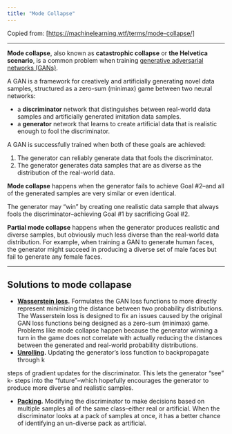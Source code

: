 ```yaml
---
title: "Mode Collapse"
---
```


Copied from: [https://machinelearning.wtf/terms/mode-collapse/]

---



**Mode collapse**, also known as **catastrophic collapse** or **the Helvetica scenario**, is a common problem when training [generative adversarial networks (GANs)](https://machinelearning.wtf/terms/generative-adversarial-network-gan/).

A GAN is a framework for creatively and artificially generating novel data samples, structured as a zero-sum (minimax) game between two neural networks:

-   a **discriminator** network that distinguishes between real-world data samples and artificially generated imitation data samples.
-   a **generator** network that learns to create artificial data that is realistic enough to fool the discriminator.

A GAN is successfully trained when both of these goals are achieved:

1.  The generator can reliably generate data that fools the discriminator.
2.  The generator generates data samples that are as diverse as the distribution of the real-world data.

**Mode collapse** happens when the generator fails to achieve Goal #2–and all of the generated samples are very similar or even identical.

The generator may “win” by creating one realistic data sample that always fools the discriminator–achieving Goal #1 by sacrificing Goal #2.

**Partial mode collapse** happens when the generator produces realistic and diverse samples, but obviously much less diverse than the real-world data distribution. For example, when training a GAN to generate human faces, the generator might succeed in producing a diverse set of male faces but fail to generate any female faces.

---

## Solutions to mode collapase

-   **[Wasserstein loss](https://arxiv.org/abs/1701.07875).** Formulates the GAN loss functions to more directly represent minimizing the distance between two probability distributions. The Wasserstein loss is designed to fix an issues caused by the original GAN loss functions being designed as a zero-sum (minimax) game. Problems like mode collapse happen because the generator winning a turn in the game does not correlate with actually reducing the distances between the generated and real-world probability distributions.
-   **[Unrolling](https://arxiv.org/abs/1611.02163).** Updating the generator’s loss function to backpropagate through k

steps of gradient updates for the discriminator. This lets the generator “see” k-   steps into the “future”–which hopefully encourages the generator to produce more diverse and realistic samples.
-   **[Packing](https://arxiv.org/abs/1712.04086).** Modifying the discriminator to make decisions based on multiple samples all of the same class–either real or artificial. When the discriminator looks at a pack of samples at once, it has a better chance of identifying an un-diverse pack as artificial.